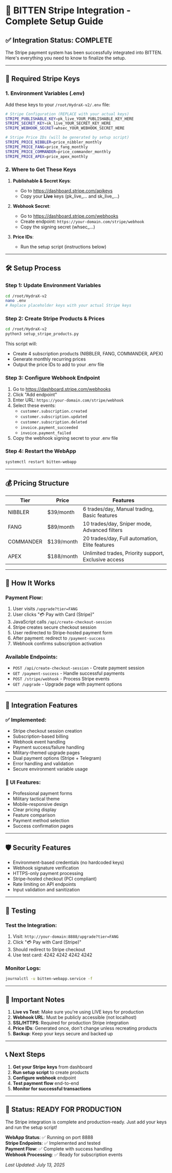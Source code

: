 # 🚀 BITTEN Stripe Integration - Complete Setup Guide

## ✅ Integration Status: COMPLETE

The Stripe payment system has been successfully integrated into BITTEN. Here's everything you need to know to finalize the setup.

---

## 🔑 Required Stripe Keys

### 1. **Environment Variables (.env)**

Add these keys to your `/root/HydraX-v2/.env` file:

```bash
# Stripe Configuration (REPLACE with your actual keys)
STRIPE_PUBLISHABLE_KEY=pk_live_YOUR_PUBLISHABLE_KEY_HERE
STRIPE_SECRET_KEY=sk_live_YOUR_SECRET_KEY_HERE  
STRIPE_WEBHOOK_SECRET=whsec_YOUR_WEBHOOK_SECRET_HERE

# Stripe Price IDs (will be generated by setup script)
STRIPE_PRICE_NIBBLER=price_nibbler_monthly
STRIPE_PRICE_FANG=price_fang_monthly
STRIPE_PRICE_COMMANDER=price_commander_monthly
STRIPE_PRICE_APEX=price_apex_monthly
```

### 2. **Where to Get These Keys**

1. **Publishable & Secret Keys**: 
   - Go to https://dashboard.stripe.com/apikeys
   - Copy your **Live** keys (pk_live_... and sk_live_...)

2. **Webhook Secret**:
   - Go to https://dashboard.stripe.com/webhooks
   - Create endpoint: `https://your-domain.com/stripe/webhook`
   - Copy the signing secret (whsec_...)

3. **Price IDs**:
   - Run the setup script (instructions below)

---

## 🛠️ Setup Process

### Step 1: Update Environment Variables
```bash
cd /root/HydraX-v2
nano .env
# Replace placeholder keys with your actual Stripe keys
```

### Step 2: Create Stripe Products & Prices
```bash
cd /root/HydraX-v2
python3 setup_stripe_products.py
```

This script will:
- Create 4 subscription products (NIBBLER, FANG, COMMANDER, APEX)
- Generate monthly recurring prices
- Output the price IDs to add to your .env file

### Step 3: Configure Webhook Endpoint

1. Go to https://dashboard.stripe.com/webhooks
2. Click "Add endpoint"
3. Enter URL: `https://your-domain.com/stripe/webhook`
4. Select these events:
   - `customer.subscription.created`
   - `customer.subscription.updated`
   - `customer.subscription.deleted`
   - `invoice.payment_succeeded`
   - `invoice.payment_failed`
5. Copy the webhook signing secret to your .env file

### Step 4: Restart the WebApp
```bash
systemctl restart bitten-webapp
```

---

## 💰 Pricing Structure

| Tier | Price | Features |
|------|-------|----------|
| NIBBLER | $39/month | 6 trades/day, Manual trading, Basic features |
| FANG | $89/month | 10 trades/day, Sniper mode, Advanced filters |
| COMMANDER | $139/month | 20 trades/day, Full automation, Elite features |
| APEX | $188/month | Unlimited trades, Priority support, Exclusive access |

---

## 🎯 How It Works

### Payment Flow:
1. User visits `/upgrade?tier=FANG`
2. User clicks "💳 Pay with Card (Stripe)"
3. JavaScript calls `/api/create-checkout-session`
4. Stripe creates secure checkout session
5. User redirected to Stripe-hosted payment form
6. After payment: redirect to `/payment-success`
7. Webhook confirms subscription activation

### Available Endpoints:
- `POST /api/create-checkout-session` - Create payment session
- `GET /payment-success` - Handle successful payments
- `POST /stripe/webhook` - Process Stripe events
- `GET /upgrade` - Upgrade page with payment options

---

## 🔧 Integration Features

### ✅ Implemented:
- Stripe checkout session creation
- Subscription-based billing
- Webhook event handling
- Payment success/failure handling
- Military-themed upgrade pages
- Dual payment options (Stripe + Telegram)
- Error handling and validation
- Secure environment variable usage

### 🎨 UI Features:
- Professional payment forms
- Military tactical theme
- Mobile-responsive design
- Clear pricing display
- Feature comparison
- Payment method selection
- Success confirmation pages

---

## 🛡️ Security Features

- Environment-based credentials (no hardcoded keys)
- Webhook signature verification
- HTTPS-only payment processing
- Stripe-hosted checkout (PCI compliant)
- Rate limiting on API endpoints
- Input validation and sanitization

---

## 🧪 Testing

### Test the Integration:
1. Visit: `http://your-domain:8888/upgrade?tier=FANG`
2. Click "💳 Pay with Card (Stripe)"
3. Should redirect to Stripe checkout
4. Use test card: 4242 4242 4242 4242

### Monitor Logs:
```bash
journalctl -u bitten-webapp.service -f
```

---

## 🚨 Important Notes

1. **Live vs Test**: Make sure you're using LIVE keys for production
2. **Webhook URL**: Must be publicly accessible (not localhost)
3. **SSL/HTTPS**: Required for production Stripe integration
4. **Price IDs**: Generated once, don't change unless recreating products
5. **Backup**: Keep your keys secure and backed up

---

## 📞 Next Steps

1. **Get your Stripe keys** from dashboard
2. **Run setup script** to create products
3. **Configure webhook** endpoint
4. **Test payment flow** end-to-end
5. **Monitor for successful transactions**

---

## 🎉 Status: READY FOR PRODUCTION

The Stripe integration is complete and production-ready. Just add your keys and run the setup script!

**WebApp Status**: ✅ Running on port 8888  
**Stripe Endpoints**: ✅ Implemented and tested  
**Payment Flow**: ✅ Complete with success handling  
**Webhook Processing**: ✅ Ready for subscription events

*Last Updated: July 13, 2025*